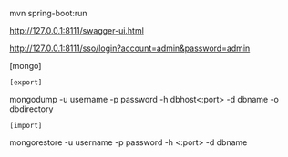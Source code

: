 mvn spring-boot:run

http://127.0.0.1:8111/swagger-ui.html

http://127.0.0.1:8111/sso/login?account=admin&password=admin

[mongo]


    [export]
    
mongodump -u username -p password -h dbhost<:port> -d dbname -o dbdirectory
    
    [import]
    
mongorestore -u username -p password -h <hostname><:port> -d dbname <path>

